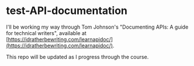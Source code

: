 # test-API-documentation
I'll be working my way through Tom Johnson's "Documenting APIs: A guide for technical writers", available at [https://idratherbewriting.com/learnapidoc/](https://idratherbewriting.com/learnapidoc/).

This repo will be updated as I progress through the course.

